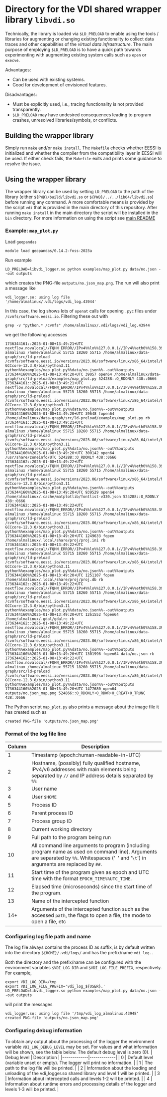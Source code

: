 # Directory for the VDI shared wrapper library `libvdi.so`

Technically, the library is loaded via `$LD_PRELOAD` to enable using the tools / libraries for augmenting or changing existing functionality to collect data traces and other capabilities of the _virtual data infrastructure_. The main purpose of employing `$LD_PRELOAD` is to have a quick path towards experimenting with augmenting existing system calls such as `open` or `execve`.

Advantages:
- Can be used with existing systems.
- Good for development of envisioned features.

Disadvantages:
- Must be explicitly used, i.e., tracing functionality is not provided transparently.
- `$LD_PRELOAD` may have undesired consequences leading to program crashes, unresolved libraries/symbols, or conflicts.

## Building the wrapper library
Simply run `make` and/or `make install`. The `Makefile` checks whether EESSI is initialized and whether the compiler from the compatibility layer in EESSI will be used. If either check fails, the `Makefile` exits and prints some guidance to resolve the issue.

## Using the wrapper library
The wrapper library can be used by setting `LD_PRELOAD` to the path of the library (either `${PWD}/build/libvdi.so` or `${PWD}/../../lib64/libvdi.so`) before running any command. A more comfortable means is provided by the script `vdi` that is provided in the main directory of this repository. After running `make install` in the main directory the script will be installed in the `bin` directory. For more information on using the script see [main README](../../README.md)

### Example: `map_plot.py`

Load `geopandas`
```
module load geopandas/0.14.2-foss-2023a
```
Run example
```
LD_PRELOAD=libvdi_logger.so python examples/map_plot.py data/no.json --out outputs
```
which creates the PNG-file `outputs/no.json_map.png`. The run will also print a message like
```
vdi_logger.so: using log file '/home/almalinux/.vdi/logs/vdi_log.43944'
```
In this case, the log shows lots of `openat` calls for opening `.pyc` files under `/cvmfs/software.eessi.io`. Filtering these out with
```
grep -v "python.* /cvmfs" /home/almalinux/.vdi/logs/vdi_log.43944
```
we get the following accesses
```
1736344161::2025-01-08+13:49:21+UTC nextflow.novalocal//FQHN_ERROR//IPv4%%lo%%127.0.0.1//IPv4%%eth0%%158.39.77.38//IPv6%%lo%%::1//IPv6%%eth0%%2001:700:2:8300::2079//IPv6%%eth0%%fe80::f816:3eff:fe4a:c151%eth0 almalinux /home/almalinux 55715 18260 55715 /home/almalinux/data-graph/src/ld-preload /cvmfs/software.eessi.io/versions/2023.06/software/linux/x86_64/intel/haswell/software/Python/3.11.3-GCCcore-12.3.0/bin/python3.11 python%%examples/map_plot.py%%data/no.json%%--out%%outputs 1736344160%%2025-01-08+13:49:20+UTC 39057 open64 /home/almalinux/data-graph/src/ld-preload/examples/map_plot.py 524288::O_RDONLY 438::0666
1736344161::2025-01-08+13:49:21+UTC nextflow.novalocal//FQHN_ERROR//IPv4%%lo%%127.0.0.1//IPv4%%eth0%%158.39.77.38//IPv6%%lo%%::1//IPv6%%eth0%%2001:700:2:8300::2079//IPv6%%eth0%%fe80::f816:3eff:fe4a:c151%eth0 almalinux /home/almalinux 55715 18260 55715 /home/almalinux/data-graph/src/ld-preload /cvmfs/software.eessi.io/versions/2023.06/software/linux/x86_64/intel/haswell/software/Python/3.11.3-GCCcore-12.3.0/bin/python3.11 python%%examples/map_plot.py%%data/no.json%%--out%%outputs 1736344160%%2025-01-08+13:49:20+UTC 39648 fopen64 /home/almalinux/data-graph/src/ld-preload/examples/map_plot.py rb
1736344161::2025-01-08+13:49:21+UTC nextflow.novalocal//FQHN_ERROR//IPv4%%lo%%127.0.0.1//IPv4%%eth0%%158.39.77.38//IPv6%%lo%%::1//IPv6%%eth0%%2001:700:2:8300::2079//IPv6%%eth0%%fe80::f816:3eff:fe4a:c151%eth0 almalinux /home/almalinux 55715 18260 55715 /home/almalinux/data-graph/src/ld-preload /cvmfs/software.eessi.io/versions/2023.06/software/linux/x86_64/intel/haswell/software/Python/3.11.3-GCCcore-12.3.0/bin/python3.11 python%%examples/map_plot.py%%data/no.json%%--out%%outputs 1736344160%%2025-01-08+13:49:20+UTC 300142 open64 /usr/share/zoneinfo/UTC 524288::O_RDONLY 438::0666
1736344162::2025-01-08+13:49:22+UTC nextflow.novalocal//FQHN_ERROR//IPv4%%lo%%127.0.0.1//IPv4%%eth0%%158.39.77.38//IPv6%%lo%%::1//IPv6%%eth0%%2001:700:2:8300::2079//IPv6%%eth0%%fe80::f816:3eff:fe4a:c151%eth0 almalinux /home/almalinux 55715 18260 55715 /home/almalinux/data-graph/src/ld-preload /cvmfs/software.eessi.io/versions/2023.06/software/linux/x86_64/intel/haswell/software/Python/3.11.3-GCCcore-12.3.0/bin/python3.11 python%%examples/map_plot.py%%data/no.json%%--out%%outputs 1736344160%%2025-01-08+13:49:20+UTC 939529 open64 /home/almalinux/.cache/matplotlib/fontlist-v330.json 524288::O_RDONLY 438::0666
1736344162::2025-01-08+13:49:22+UTC nextflow.novalocal//FQHN_ERROR//IPv4%%lo%%127.0.0.1//IPv4%%eth0%%158.39.77.38//IPv6%%lo%%::1//IPv6%%eth0%%2001:700:2:8300::2079//IPv6%%eth0%%fe80::f816:3eff:fe4a:c151%eth0 almalinux /home/almalinux 55715 18260 55715 /home/almalinux/data-graph/src/ld-preload /cvmfs/software.eessi.io/versions/2023.06/software/linux/x86_64/intel/haswell/software/Python/3.11.3-GCCcore-12.3.0/bin/python3.11 python%%examples/map_plot.py%%data/no.json%%--out%%outputs 1736344160%%2025-01-08+13:49:20+UTC 1249633 fopen /home/almalinux/.local/share/proj/proj.ini rb
1736344162::2025-01-08+13:49:22+UTC nextflow.novalocal//FQHN_ERROR//IPv4%%lo%%127.0.0.1//IPv4%%eth0%%158.39.77.38//IPv6%%lo%%::1//IPv6%%eth0%%2001:700:2:8300::2079//IPv6%%eth0%%fe80::f816:3eff:fe4a:c151%eth0 almalinux /home/almalinux 55715 18260 55715 /home/almalinux/data-graph/src/ld-preload /cvmfs/software.eessi.io/versions/2023.06/software/linux/x86_64/intel/haswell/software/Python/3.11.3-GCCcore-12.3.0/bin/python3.11 python%%examples/map_plot.py%%data/no.json%%--out%%outputs 1736344160%%2025-01-08+13:49:20+UTC 1251107 fopen /home/almalinux/.local/share/proj/proj.db rb
1736344162::2025-01-08+13:49:22+UTC nextflow.novalocal//FQHN_ERROR//IPv4%%lo%%127.0.0.1//IPv4%%eth0%%158.39.77.38//IPv6%%lo%%::1//IPv6%%eth0%%2001:700:2:8300::2079//IPv6%%eth0%%fe80::f816:3eff:fe4a:c151%eth0 almalinux /home/almalinux 55715 18260 55715 /home/almalinux/data-graph/src/ld-preload /cvmfs/software.eessi.io/versions/2023.06/software/linux/x86_64/intel/haswell/software/Python/3.11.3-GCCcore-12.3.0/bin/python3.11 python%%examples/map_plot.py%%data/no.json%%--out%%outputs 1736344160%%2025-01-08+13:49:20+UTC 1261552 fopen64 /home/almalinux/.gdal/gdalrc rb
1736344162::2025-01-08+13:49:22+UTC nextflow.novalocal//FQHN_ERROR//IPv4%%lo%%127.0.0.1//IPv4%%eth0%%158.39.77.38//IPv6%%lo%%::1//IPv6%%eth0%%2001:700:2:8300::2079//IPv6%%eth0%%fe80::f816:3eff:fe4a:c151%eth0 almalinux /home/almalinux 55715 18260 55715 /home/almalinux/data-graph/src/ld-preload /cvmfs/software.eessi.io/versions/2023.06/software/linux/x86_64/intel/haswell/software/Python/3.11.3-GCCcore-12.3.0/bin/python3.11 python%%examples/map_plot.py%%data/no.json%%--out%%outputs 1736344160%%2025-01-08+13:49:20+UTC 1301996 fopen64 data/no.json rb
1736344162::2025-01-08+13:49:22+UTC nextflow.novalocal//FQHN_ERROR//IPv4%%lo%%127.0.0.1//IPv4%%eth0%%158.39.77.38//IPv6%%lo%%::1//IPv6%%eth0%%2001:700:2:8300::2079//IPv6%%eth0%%fe80::f816:3eff:fe4a:c151%eth0 almalinux /home/almalinux 55715 18260 55715 /home/almalinux/data-graph/src/ld-preload /cvmfs/software.eessi.io/versions/2023.06/software/linux/x86_64/intel/haswell/software/Python/3.11.3-GCCcore-12.3.0/bin/python3.11 python%%examples/map_plot.py%%data/no.json%%--out%%outputs 1736344160%%2025-01-08+13:49:20+UTC 1477680 open64 outputs/no.json_map.png 524866::O_RDONLY+O_RDWR+O_CREAT+O_TRUNC 438::0666
```
The Python script `map_plot.py` also prints a message about the image file it has created such as
```
created PNG-file 'outputs/no.json_map.png'
```
### Format of the log file line

| Column | Description |
|--------|-------------|
| 1 | Timestamp (epoch::human-readable-in-UTC) |
| 2 | Hostname, (possibly) fully qualified hostname, IPv4/v6 addresses with main elements being separated by `//` and IP address details separated by `%%` |
| 3 | User name |
| 4 | User `$HOME` |
| 5 | Process ID |
| 6 | Parent process ID |
| 7 | Process group ID |
| 8 | Current working directory |
| 9 | Full path to the program being run |
| 10 | All command line arguments to program (including program name as used on command line). Arguments are separated by `%%`. Whitespaces ('` `' and '`\t`') in arguments are replaced by `##`. |
| 11 | Start time of the program given as epoch and UTC time with the format `EPOCH_TIME%%UTC_TIME`. |
| 12 | Elapsed time (microseconds) since the start time of the program. |
| 13 | Name of the intercepted function |
| 14+ | Arguments of the intercepted function such as the accessed `path`, the flags to open a file, the mode to open a file, etc |

### Configuring log file path and name
The log file always contains the process ID as suffix, is by default written into the directory `${HOME}/.vdi/logs/` and has the prefix/name `vdi_log.`.

Both the directory and the prefix/name can be configured with the environment variables `$VDI_LOG_DIR` and `$VDI_LOG_FILE_PREFIX`, respectively. For example,
```
export VDI_LOG_DIR=/tmp
export VDI_LOG_FILE_PREFIX='vdi_log_${USER}.'
LD_PRELOAD=libvdi_logger.so python examples/map_plot.py data/no.json --out outputs
```
will print the messages
```
vdi_logger.so: using log file '/tmp/vdi_log_almalinux.43948'
created PNG-file 'outputs/no.json_map.png'
```

### Configuring debug information
To obtain any output about the processing of the logger the environment variable `VDI_LOG_DEBUG_LEVEL` may be set. For values and what information will be shown, see the table below. The default debug level is zero (0).
| Debug level | Description |
|-------------|-------------|
| 0 | Default level (variable unset or empty). The logger will print no information. |
| 1 | The path to the log file will be printed. |
| 2 | Information about the loading and unloading of the vdi_logger.so shared library and level 1 will be printed. |
| 3 | Information about intercepted calls and levels 1-2 will be printed. |
| 4 | Information about runtime errors and processing details of the logger and levels 1-3 will be printed. |
